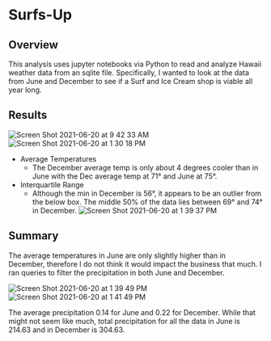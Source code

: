 # Surfs-Up

## Overview
This analysis uses jupyter notebooks via Python to read and analyze Hawaii weather data from an sqlite file. Specifically, I wanted to look at the data from June and December to see if a Surf and Ice Cream shop is viable all year long. 

## Results 

![Screen Shot 2021-06-20 at 9 42 33 AM](https://user-images.githubusercontent.com/80648379/122683107-36a0b480-d1cb-11eb-9a25-f68877241c64.png) ![Screen Shot 2021-06-20 at 1 30 18 PM](https://user-images.githubusercontent.com/80648379/122683200-b62e8380-d1cb-11eb-8d76-4c245c7dac3a.png)



- Average Temperatures 
    - The December average temp is only about 4 degrees cooler than in June with the Dec average temp at 71° and June at 75°.
- Interquartile Range
    - Although the min in December is 56°, it appears to be an outlier from the below box. The middle 50% of the data lies between 69° and 74° in December. 
    ![Screen Shot 2021-06-20 at 1 39 37 PM](https://user-images.githubusercontent.com/80648379/122683491-82545d80-d1cd-11eb-832f-d086afb516a7.png)


## Summary 
The average temperatures in June are only slightly higher than in December, therefore I do not think it would impact the business that much. I ran queries to filter the precipitation in both June and December. 

![Screen Shot 2021-06-20 at 1 39 49 PM](https://user-images.githubusercontent.com/80648379/122683430-1a9e1280-d1cd-11eb-85b3-463d8a95d0cb.png) ![Screen Shot 2021-06-20 at 1 41 49 PM](https://user-images.githubusercontent.com/80648379/122683472-6486f880-d1cd-11eb-87de-0a39486c8360.png)




The average precipitation 0.14 for June and 0.22 for December. While that might not seem like much, total precipitation for all the data in June is 214.63 and in December is 304.63. 
